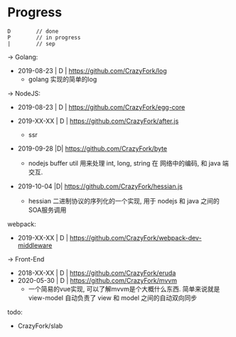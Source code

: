 # Progress

```notation
D        // done
P        // in progress
|        // sep
```

-> Golang: 
* 2019-08-23 | D | https://github.com/CrazyFork/log
  * golang 实现的简单的log

-> NodeJS: 
* 2019-08-23 | D | https://github.com/CrazyFork/egg-core
* 2019-XX-XX | D | https://github.com/CrazyFork/after.js
  * ssr 
* 2019-09-28 |D| https://github.com/CrazyFork/byte
  * nodejs buffer util 用来处理 int, long, string 在 网络中的编码, 和 java 端交互.

* 2019-10-04 |D| https://github.com/CrazyFork/hessian.js
  * hessian 二进制协议的序列化的一个实现, 用于 nodejs 和 java 之间的SOA服务调用

webpack:
* 2019-XX-XX | D | https://github.com/CrazyFork/webpack-dev-middleware


-> Front-End
* 2018-XX-XX | D | https://github.com/CrazyFork/eruda
* 2020-05-30 | D | https://github.com/CrazyFork/mvvm
  * 一个简易的vue实现, 可以了解mvvm是个大概什么东西. 简单来说就是 view-model 自动负责了 view 和 model 之间的自动双向同步


todo:
* CrazyFork/slab
